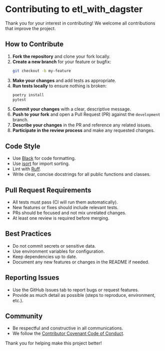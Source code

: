 # Contributing to etl_with_dagster

Thank you for your interest in contributing! We welcome all contributions that improve the project.

## How to Contribute

1. **Fork the repository** and clone your fork locally.
2. **Create a new branch** for your feature or bugfix:
   ```sh
   git checkout -b my-feature
   ```
3. **Make your changes** and add tests as appropriate.
4. **Run tests locally** to ensure nothing is broken:
   ```sh
   poetry install
   pytest
   ```
5. **Commit your changes** with a clear, descriptive message.
6. **Push to your fork** and open a Pull Request (PR) against the `development` branch.
7. **Describe your changes** in the PR and reference any related issues.
8. **Participate in the review process** and make any requested changes.

## Code Style
- Use [Black](https://black.readthedocs.io/en/stable/) for code formatting.
- Use [isort](https://pycqa.github.io/isort/) for import sorting.
- Lint with [Ruff](https://docs.astral.sh/ruff/).
- Write clear, concise docstrings for all public functions and classes.

## Pull Request Requirements
- All tests must pass (CI will run them automatically).
- New features or fixes should include relevant tests.
- PRs should be focused and not mix unrelated changes.
- At least one review is required before merging.

## Best Practices
- Do not commit secrets or sensitive data.
- Use environment variables for configuration.
- Keep dependencies up to date.
- Document any new features or changes in the README if needed.

## Reporting Issues
- Use the GitHub Issues tab to report bugs or request features.
- Provide as much detail as possible (steps to reproduce, environment, etc.).

## Community
- Be respectful and constructive in all communications.
- We follow the [Contributor Covenant Code of Conduct](https://www.contributor-covenant.org/version/2/1/code_of_conduct/).

Thank you for helping make this project better! 